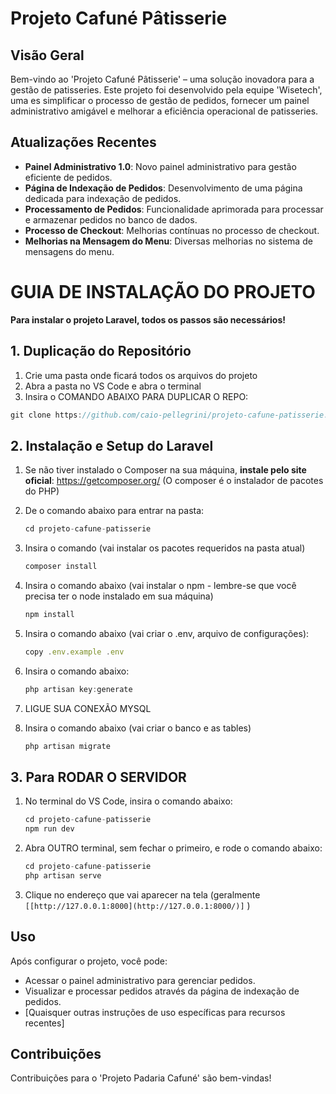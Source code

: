 # Projeto Cafuné Pâtisserie

## Visão Geral
Bem-vindo ao 'Projeto Cafuné Pâtisserie' – uma solução inovadora para a gestão de patisseries. Este projeto foi desenvolvido pela equipe 'Wisetech', uma es simplificar o processo de gestão de pedidos, fornecer um painel administrativo amigável e melhorar a eficiência operacional de patisseries.

## Atualizações Recentes
- **Painel Administrativo 1.0**: Novo painel administrativo para gestão eficiente de pedidos.
- **Página de Indexação de Pedidos**: Desenvolvimento de uma página dedicada para indexação de pedidos.
- **Processamento de Pedidos**: Funcionalidade aprimorada para processar e armazenar pedidos no banco de dados.
- **Processo de Checkout**: Melhorias contínuas no processo de checkout.
- **Melhorias na Mensagem do Menu**: Diversas melhorias no sistema de mensagens do menu.

# GUIA DE INSTALAÇÃO DO PROJETO

**Para instalar o projeto Laravel, todos os passos são necessários!**

## 1. Duplicação do Repositório

1. Crie uma pasta onde ficará todos os arquivos do projeto
2. Abra a pasta no VS Code e abra o terminal
3. Insira o COMANDO ABAIXO PARA DUPLICAR O REPO:

```jsx
git clone https://github.com/caio-pellegrini/projeto-cafune-patisserie.git
```

## 2. Instalação e Setup do Laravel

1. Se não tiver instalado o Composer na sua máquina, **instale pelo site oficial**: https://getcomposer.org/ (O composer é o instalador de pacotes do PHP)
2. De o comando abaixo para entrar na pasta:
    
    ```jsx
    cd projeto-cafune-patisserie
    ```
    
3. Insira o comando (vai instalar os pacotes requeridos na pasta atual)
    
    ```jsx
    composer install
    ```
    
4. Insira o comando abaixo (vai instalar o npm - lembre-se que você precisa ter o node instalado em sua máquina)
    
    ```jsx
    npm install
    ```
    
5. Insira o comando abaixo (vai criar o .env, arquivo de configurações):
    
    ```jsx
    copy .env.example .env
    ```
    
6. Insira o comando abaixo:
    
    ```jsx
    php artisan key:generate
    ```
    
7. LIGUE SUA CONEXÃO MYSQL
8. Insira o comando abaixo (vai criar o banco e as tables)
    
    ```jsx
    php artisan migrate
    ```
    

## 3. Para RODAR O SERVIDOR

1. No terminal do VS Code, insira o comando abaixo:
    
    ```jsx
    cd projeto-cafune-patisserie
    npm run dev
    ```
    
2. Abra OUTRO terminal, sem fechar o primeiro, e rode o comando abaixo:
    
    ```jsx
    cd projeto-cafune-patisserie
    php artisan serve
    ```
    
3. Clique no endereço que vai aparecer na tela (geralmente `[[http://127.0.0.1:8000](http://127.0.0.1:8000/)]` )

   
## Uso
Após configurar o projeto, você pode:
- Acessar o painel administrativo para gerenciar pedidos.
- Visualizar e processar pedidos através da página de indexação de pedidos.
- [Quaisquer outras instruções de uso específicas para recursos recentes]

## Contribuições
Contribuições para o 'Projeto Padaria Cafuné' são bem-vindas!
